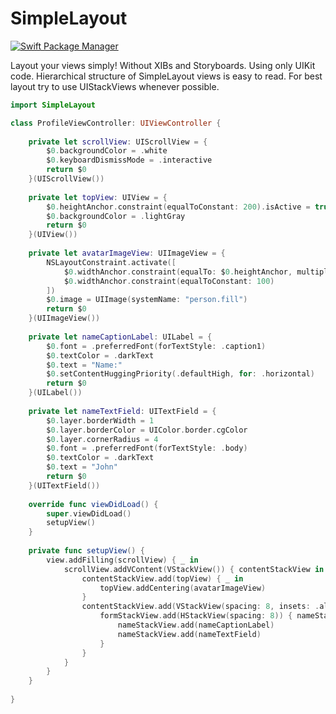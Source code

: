 # SimpleLayout

[![Swift Package Manager](https://img.shields.io/badge/Swift_Package_Manager-compatible-orange?style=flat)](https://img.shields.io/badge/Swift_Package_Manager-compatible-orange?style=flat)

Layout your views simply! Without XIBs and Storyboards. Using only UIKit code. Hierarchical structure of SimpleLayout views is easy to read. For best layout try to use UIStackViews whenever possible.

```swift
import SimpleLayout

class ProfileViewController: UIViewController {
    
    private let scrollView: UIScrollView = {
        $0.backgroundColor = .white
        $0.keyboardDismissMode = .interactive
        return $0
    }(UIScrollView())
    
    private let topView: UIView = {
        $0.heightAnchor.constraint(equalToConstant: 200).isActive = true
        $0.backgroundColor = .lightGray
        return $0
    }(UIView())
    
    private let avatarImageView: UIImageView = {
        NSLayoutConstraint.activate([
            $0.widthAnchor.constraint(equalTo: $0.heightAnchor, multiplier: 1),
            $0.widthAnchor.constraint(equalToConstant: 100)
        ])
        $0.image = UIImage(systemName: "person.fill")
        return $0
    }(UIImageView())
    
    private let nameCaptionLabel: UILabel = {
        $0.font = .preferredFont(forTextStyle: .caption1)
        $0.textColor = .darkText
        $0.text = "Name:"
        $0.setContentHuggingPriority(.defaultHigh, for: .horizontal)
        return $0
    }(UILabel())
    
    private let nameTextField: UITextField = {
        $0.layer.borderWidth = 1
        $0.layer.borderColor = UIColor.border.cgColor
        $0.layer.cornerRadius = 4
        $0.font = .preferredFont(forTextStyle: .body)
        $0.textColor = .darkText
        $0.text = "John"
        return $0
    }(UITextField())
    
    override func viewDidLoad() {
        super.viewDidLoad()
        setupView()
    }
    
    private func setupView() {
        view.addFilling(scrollView) { _ in
            scrollView.addVContent(VStackView()) { contentStackView in
                contentStackView.add(topView) { _ in
                    topView.addCentering(avatarImageView)
                }
                contentStackView.add(VStackView(spacing: 8, insets: .all(16))) { formStackView in
                    formStackView.add(HStackView(spacing: 8)) { nameStackView in
                        nameStackView.add(nameCaptionLabel)
                        nameStackView.add(nameTextField)
                    }
                }
            }
        }
    }
    
}
```
